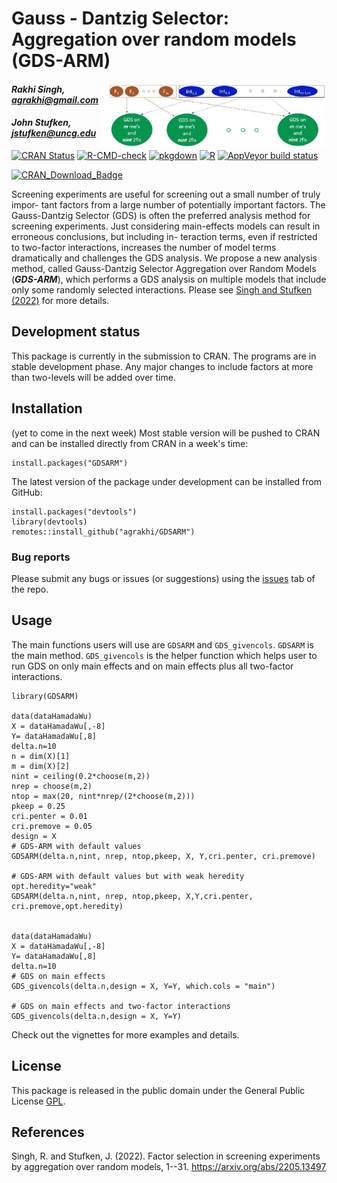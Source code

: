 # Gauss - Dantzig Selector: Aggregation over random models (GDS-ARM)

<img src="GDSARM_logo_v1.jfif" width="350px" align="right" style="padding-left:10px;background-color:white;" />

#### *Rakhi Singh, agrakhi@gmail.com*
#### *John Stufken, jstufken@uncg.edu*

<!-- badges: start -->

[![CRAN Status](https://www.r-pkg.org/badges/version/GDSARM)](https://cran.r-project.org/package=GDSARM)
[![R-CMD-check](https://github.com/agrakhi/GDSARM/actions/workflows/R-CMD-check.yaml/badge.svg)](https://github.com/agrakhi/GDSARM/actions/workflows/R-CMD-check.yaml)
[![pkgdown](https://github.com/agrakhi/GDSARM/actions/workflows/pkgdown.yaml/badge.svg)](https://github.com/agrakhi/GDSARM/actions/workflows/pkgdown.yaml)
[![R](https://github.com/agrakhi/GDSARM/actions/workflows/r.yml/badge.svg)](https://github.com/agrakhi/GDSARM/actions/workflows/r.yml)
[![AppVeyor build status](https://ci.appveyor.com/api/projects/status/0o2rg3h22bbb4yt7/branch/main?svg=true)](https://ci.appveyor.com/project/agrakhi/GDSARM/branch/main)

[![CRAN_Download_Badge](https://cranlogs.r-pkg.org/badges/grand-total/GDSARM)](https://cranlogs.r-pkg.org/badges/grand-total/GDSARM)

<!-- badges: end -->

Screening experiments are useful for screening out a small number of truly impor-
tant factors from a large number of potentially important factors. The Gauss-Dantzig
Selector (GDS) is often the preferred analysis method for screening experiments. Just
considering main-effects models can result in erroneous conclusions, but including in-
teraction terms, even if restricted to two-factor interactions, increases the number of
model terms dramatically and challenges the GDS analysis. We propose a new analysis method, 
called Gauss-Dantzig Selector Aggregation over Random Models (***GDS-ARM***), which performs a GDS analysis on multiple models that include only some
randomly selected interactions. Please see [Singh and Stufken (2022)](https://arxiv.org/abs/2205.13497) for more details.

## Development status

This package is currently in the submission to CRAN. The programs are in stable development phase. Any major changes to include factors at more than two-levels will be added over time.

## Installation

(yet to come in the next week)
Most stable version will be pushed to CRAN and can be installed directly from CRAN in a week's time:

```{r}
install.packages("GDSARM")
```

The latest version of the package under development can be installed from GitHub:

```{r}
install.packages("devtools")
library(devtools)
remotes::install_github("agrakhi/GDSARM")
```

### Bug reports

Please submit any bugs or issues (or suggestions) using the [issues](https://github.com/agrakhi/GDSARM/issues) tab of the repo.

## Usage

The main functions users will use are `GDSARM` and `GDS_givencols`. `GDSARM` is the main method. `GDS_givencols` is the helper function which helps user to run GDS on only main effects and on main effects plus all two-factor interactions.

```{r}
library(GDSARM)

data(dataHamadaWu)
X = dataHamadaWu[,-8]
Y= dataHamadaWu[,8]
delta.n=10
n = dim(X)[1]
m = dim(X)[2]
nint = ceiling(0.2*choose(m,2))
nrep = choose(m,2)
ntop = max(20, nint*nrep/(2*choose(m,2)))
pkeep = 0.25 
cri.penter = 0.01
cri.premove = 0.05
design = X
# GDS-ARM with default values
GDSARM(delta.n,nint, nrep, ntop,pkeep, X, Y,cri.penter, cri.premove)

# GDS-ARM with default values but with weak heredity
opt.heredity="weak" 
GDSARM(delta.n,nint, nrep, ntop,pkeep, X,Y,cri.penter, cri.premove,opt.heredity)


data(dataHamadaWu)
X = dataHamadaWu[,-8]
Y= dataHamadaWu[,8]
delta.n=10
# GDS on main effects 
GDS_givencols(delta.n,design = X, Y=Y, which.cols = "main")

# GDS on main effects and two-factor interactions
GDS_givencols(delta.n,design = X, Y=Y)
```

Check out the vignettes for more examples and details.

## License

This package is released in the public domain under the General Public License [GPL](https://www.gnu.org/licenses/gpl-3.0.en.html). 

## References

Singh, R. and Stufken, J. (2022). Factor selection in screening experiments by aggregation over random models, 1--31. https://arxiv.org/abs/2205.13497
